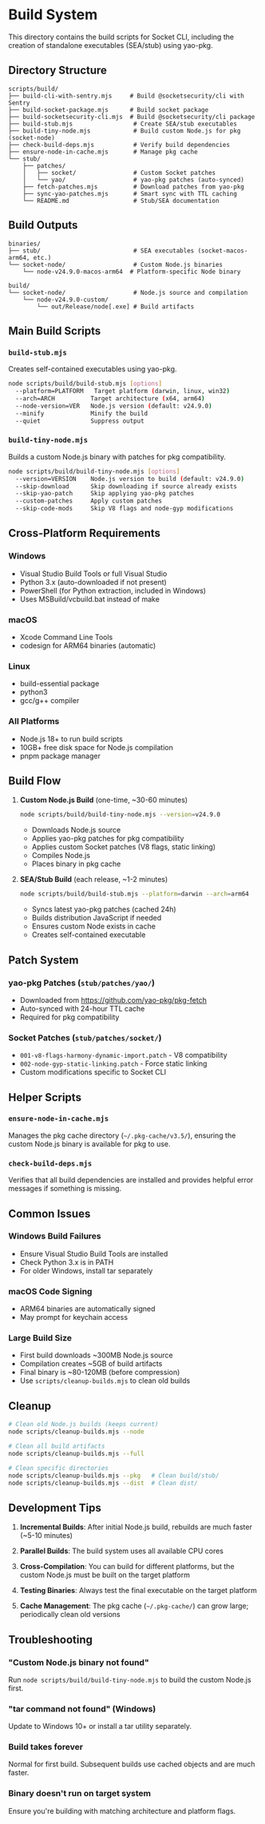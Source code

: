 # Build System

This directory contains the build scripts for Socket CLI, including the creation of standalone executables (SEA/stub) using yao-pkg.

## Directory Structure

```
scripts/build/
├── build-cli-with-sentry.mjs     # Build @socketsecurity/cli with Sentry
├── build-socket-package.mjs      # Build socket package
├── build-socketsecurity-cli.mjs  # Build @socketsecurity/cli package
├── build-stub.mjs                 # Create SEA/stub executables
├── build-tiny-node.mjs            # Build custom Node.js for pkg (socket-node)
├── check-build-deps.mjs           # Verify build dependencies
├── ensure-node-in-cache.mjs       # Manage pkg cache
└── stub/
    ├── patches/
    │   ├── socket/                # Custom Socket patches
    │   └── yao/                   # yao-pkg patches (auto-synced)
    ├── fetch-patches.mjs          # Download patches from yao-pkg
    ├── sync-yao-patches.mjs       # Smart sync with TTL caching
    └── README.md                  # Stub/SEA documentation
```

## Build Outputs

```
binaries/
├── stub/                          # SEA executables (socket-macos-arm64, etc.)
└── socket-node/                   # Custom Node.js binaries
    └── node-v24.9.0-macos-arm64  # Platform-specific Node binary

build/
└── socket-node/                   # Node.js source and compilation
    └── node-v24.9.0-custom/
        └── out/Release/node[.exe] # Build artifacts
```

## Main Build Scripts

### `build-stub.mjs`
Creates self-contained executables using yao-pkg.

```bash
node scripts/build/build-stub.mjs [options]
  --platform=PLATFORM   Target platform (darwin, linux, win32)
  --arch=ARCH          Target architecture (x64, arm64)
  --node-version=VER   Node.js version (default: v24.9.0)
  --minify             Minify the build
  --quiet              Suppress output
```

### `build-tiny-node.mjs`
Builds a custom Node.js binary with patches for pkg compatibility.

```bash
node scripts/build/build-tiny-node.mjs [options]
  --version=VERSION    Node.js version to build (default: v24.9.0)
  --skip-download      Skip downloading if source already exists
  --skip-yao-patch     Skip applying yao-pkg patches
  --custom-patches     Apply custom patches
  --skip-code-mods     Skip V8 flags and node-gyp modifications
```

## Cross-Platform Requirements

### Windows
- Visual Studio Build Tools or full Visual Studio
- Python 3.x (auto-downloaded if not present)
- PowerShell (for Python extraction, included in Windows)
- Uses MSBuild/vcbuild.bat instead of make

### macOS
- Xcode Command Line Tools
- codesign for ARM64 binaries (automatic)

### Linux
- build-essential package
- python3
- gcc/g++ compiler

### All Platforms
- Node.js 18+ to run build scripts
- 10GB+ free disk space for Node.js compilation
- pnpm package manager

## Build Flow

1. **Custom Node.js Build** (one-time, ~30-60 minutes)
   ```bash
   node scripts/build/build-tiny-node.mjs --version=v24.9.0
   ```
   - Downloads Node.js source
   - Applies yao-pkg patches for pkg compatibility
   - Applies custom Socket patches (V8 flags, static linking)
   - Compiles Node.js
   - Places binary in pkg cache

2. **SEA/Stub Build** (each release, ~1-2 minutes)
   ```bash
   node scripts/build/build-stub.mjs --platform=darwin --arch=arm64
   ```
   - Syncs latest yao-pkg patches (cached 24h)
   - Builds distribution JavaScript if needed
   - Ensures custom Node exists in cache
   - Creates self-contained executable

## Patch System

### yao-pkg Patches (`stub/patches/yao/`)
- Downloaded from https://github.com/yao-pkg/pkg-fetch
- Auto-synced with 24-hour TTL cache
- Required for pkg compatibility

### Socket Patches (`stub/patches/socket/`)
- `001-v8-flags-harmony-dynamic-import.patch` - V8 compatibility
- `002-node-gyp-static-linking.patch` - Force static linking
- Custom modifications specific to Socket CLI

## Helper Scripts

### `ensure-node-in-cache.mjs`
Manages the pkg cache directory (`~/.pkg-cache/v3.5/`), ensuring the custom Node.js binary is available for pkg to use.

### `check-build-deps.mjs`
Verifies that all build dependencies are installed and provides helpful error messages if something is missing.

## Common Issues

### Windows Build Failures
- Ensure Visual Studio Build Tools are installed
- Check Python 3.x is in PATH
- For older Windows, install tar separately

### macOS Code Signing
- ARM64 binaries are automatically signed
- May prompt for keychain access

### Large Build Size
- First build downloads ~300MB Node.js source
- Compilation creates ~5GB of build artifacts
- Final binary is ~80-120MB (before compression)
- Use `scripts/cleanup-builds.mjs` to clean old builds

## Cleanup

```bash
# Clean old Node.js builds (keeps current)
node scripts/cleanup-builds.mjs --node

# Clean all build artifacts
node scripts/cleanup-builds.mjs --full

# Clean specific directories
node scripts/cleanup-builds.mjs --pkg   # Clean build/stub/
node scripts/cleanup-builds.mjs --dist  # Clean dist/
```

## Development Tips

1. **Incremental Builds**: After initial Node.js build, rebuilds are much faster (~5-10 minutes)

2. **Parallel Builds**: The build system uses all available CPU cores

3. **Cross-Compilation**: You can build for different platforms, but the custom Node.js must be built on the target platform

4. **Testing Binaries**: Always test the final executable on the target platform

5. **Cache Management**: The pkg cache (`~/.pkg-cache/`) can grow large; periodically clean old versions

## Troubleshooting

### "Custom Node.js binary not found"
Run `node scripts/build/build-tiny-node.mjs` to build the custom Node.js first.

### "tar command not found" (Windows)
Update to Windows 10+ or install a tar utility separately.

### Build takes forever
Normal for first build. Subsequent builds use cached objects and are much faster.

### Binary doesn't run on target system
Ensure you're building with matching architecture and platform flags.